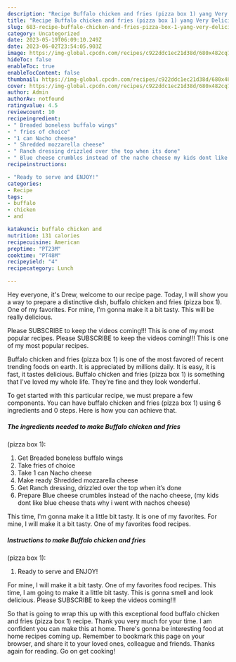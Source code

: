 ```yaml
---
description: "Recipe Buffalo chicken and fries (pizza box 1) yang Very Delicious}"
title: "Recipe Buffalo chicken and fries (pizza box 1) yang Very Delicious}"
slug: 683-recipe-buffalo-chicken-and-fries-pizza-box-1-yang-very-delicious
category: Uncategorized
date: 2023-05-19T06:09:10.249Z
date: 2023-06-02T23:54:05.903Z
image: https://img-global.cpcdn.com/recipes/c922ddc1ec21d38d/680x482cq70/buffalo-chicken-and-fries-pizza-box-1-recipe-main-photo.jpg
hideToc: false
enableToc: true
enableTocContent: false
thumbnail: https://img-global.cpcdn.com/recipes/c922ddc1ec21d38d/680x482cq70/buffalo-chicken-and-fries-pizza-box-1-recipe-main-photo.jpg
cover: https://img-global.cpcdn.com/recipes/c922ddc1ec21d38d/680x482cq70/buffalo-chicken-and-fries-pizza-box-1-recipe-main-photo.jpg
author: Admin
authorAv: notfound
ratingvalue: 4.5
reviewcount: 10
recipeingredient:
- " Breaded boneless buffalo wings"
- " fries of choice"
- "1 can Nacho cheese"
- " Shredded mozzarella cheese"
- " Ranch dressing drizzled over the top when its done"
- " Blue cheese crumbles instead of the nacho cheese my kids dont like blue cheese thats why i went with nachos cheese"
recipeinstructions:

- "Ready to serve and ENJOY!"
categories:
- Recipe
tags:
- buffalo
- chicken
- and

katakunci: buffalo chicken and 
nutrition: 131 calories
recipecuisine: American
preptime: "PT23M"
cooktime: "PT48M"
recipeyield: "4"
recipecategory: Lunch

---
```



Hey everyone, it's Drew, welcome to our recipe page. Today, I will show you a way to prepare a distinctive dish, buffalo chicken and fries
(pizza box 1). One of my favorites. For mine, I'm gonna make it a bit tasty. This will be really delicious.

Please SUBSCRIBE to keep the videos coming!!! This is one of my most popular recipes. Please SUBSCRIBE to keep the videos coming!!! This is one of my most popular recipes.

Buffalo chicken and fries
(pizza box 1) is one of the most favored of recent trending foods on earth. It is appreciated by millions daily. It is easy, it is fast, it tastes delicious. Buffalo chicken and fries
(pizza box 1) is something that I've loved my whole life. They're fine and they look wonderful.


To get started with this particular recipe, we must prepare a few components. You can have buffalo chicken and fries
(pizza box 1) using 6 ingredients and 0 steps. Here is how you can achieve that.

<!--inarticleads1-->

##### The ingredients needed to make Buffalo chicken and fries
(pizza box 1):

1. Get  Breaded boneless buffalo wings
1. Take  fries of choice
1. Take 1 can Nacho cheese
1. Make ready  Shredded mozzarella cheese
1. Get  Ranch dressing, drizzled over the top when it’s done
1. Prepare  Blue cheese crumbles instead of the nacho cheese, (my kids dont like blue cheese thats why i went with nachos cheese)


This time, I&#39;m gonna make it a little bit tasty. It is one of my favorites. For mine, I will make it a bit tasty. One of my favorites food recipes. 

<!--inarticleads2-->

##### Instructions to make Buffalo chicken and fries
(pizza box 1):


1. Ready to serve and ENJOY!

For mine, I will make it a bit tasty. One of my favorites food recipes. This time, I am going to make it a little bit tasty. This is gonna smell and look delicious. Please SUBSCRIBE to keep the videos coming!!! 

So that is going to wrap this up with this exceptional food buffalo chicken and fries
(pizza box 1) recipe. Thank you very much for your time. I am confident you can make this at home. There's gonna be interesting food at home recipes coming up. Remember to bookmark this page on your browser, and share it to your loved ones, colleague and friends. Thanks again for reading. Go on get cooking!

